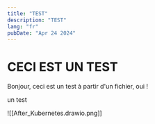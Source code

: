 ```yaml
---
title: "TEST"
description: "TEST"
lang: "fr"
pubDate: "Apr 24 2024"
---
```


# CECI EST UN TEST

Bonjour, ceci est un test à partir d'un fichier, oui !

un test

![[After_Kubernetes.drawio.png]]
